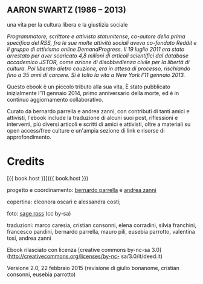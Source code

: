 AARON SWARTZ (1986 – 2013)
--------------------------

una vita per la cultura libera e la giustizia sociale

_Programmatore, scrittore e attivista statunitense, co-autore della prima specifica del RSS, fra le sue molte attività sociali aveva co-fondato Reddit e il gruppo di attivismo online DemandProgress. Il 19 luglio 2011 era stato arrestato per aver scaricato 4,8 milioni di articoli scientifici dal database accademico JSTOR, come azione di disobbedienza civile per la libertà di cultura. Poi liberato dietro cauzione, era in attesa di processo, rischiando fino a 35 anni di carcere. Si è tolto la vita a New York l'11 gennaio 2013._

Questo ebook è un piccolo tributo alla sua vita, 
È stato pubblicato inizialmente l’11 gennaio 2014, primo anniversario della morte, ed è in continuo aggiornamento collaborativo.

Curato da bernardo parrella e andrea zanni, con contributi di tanti amici e attivisti, l'ebook include la traduzione di alcuni suoi post, riflessioni e interventi, più diversi articoli e scritti di amici e attivisti, oltre a materiali su open access/free culture e un'ampia sezione di link e risorse di approfondimento.


Credits
============

[{{ book.host }}]({{ book.host }})

progetto e coordinamento: 
[bernardo parrella](mailto:bernardo.parrella@mail.com?subject=aaronsw%20ebook) 
e [andrea zanni](mailto:zanni.andrea84@gmail.com?subject=aaronsw%20ebook) 


copertina:
eleonora oscari e alessandra costi; 


foto:
[sage ross](https://commons.wikimedia.org/wiki/File:Aaron_Swartz_2_at_Boston_Wikipedia_Meetup,_2009-08-18_.jpg) (cc by-sa)


traduzioni: marco caresia, cristian consonni, elena corradini,
silvia franchini, francesco pandini, bernardo parrella, mauro pili, eusebia
parrotto, valentina tosi, andrea zanni 


Ebook rilasciato con licenza [creative
commons by-nc-sa 3.0](http://creativecommons.org/licenses/by-nc-
sa/3.0/it/deed.it)

Versione 2.0, 22 febbraio 2015 (revisione di giulio bonanome, cristian consonni, eusebia parrotto)
